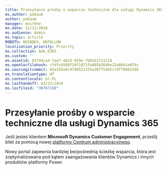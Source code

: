 ```yaml
---
title: Przesyłanie prośby o wsparcie techniczne dla usługi Dynamics 365
ms.author: pebaum
author: pebaum
manager: mnirkhe
ms.date: 12/11/2018
ms.audience: Admin
ms.topic: article
ROBOTS: NOINDEX, NOFOLLOW
localization_priority: Priority
ms.collection: Adm_O365
ms.custom: ''
ms.assetid: 81f4dca4-7ae7-4dc9-929e-7b91b1711118
ms.openlocfilehash: cfdfcb588f16f1871fa405b264be22a0bb1e074c
ms.sourcegitcommit: 03a156a9c9740521155a30775492c7dff0982588
ms.translationtype: HT
ms.contentlocale: pl-PL
ms.lasthandoff: 03/22/2019
ms.locfileid: "30767150"
---
```

# <a name="submit-dynamics-365-support-requests"></a>Przesyłanie prośby o wsparcie techniczne dla usługi Dynamics 365

Jeśli jesteś klientem **Microsoft Dynamics Customer Engagement**, prześlij bilet za pomocą nowej [platformy Centrum administracyjnego](https://admin.powerplatform.microsoft.com/?ref=officemodern).
  
Nowy portal zapewnia bardziej bezpośrednią ścieżkę wsparcia, która jest zoptymalizowana pod kątem zaangażowania klientów Dynamics i innych produktów platformy Power.
  

